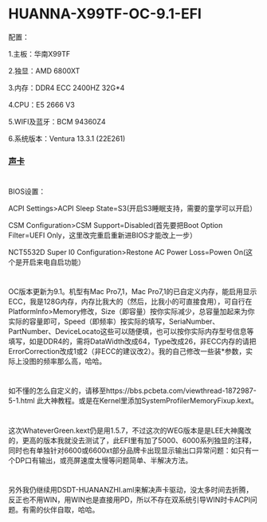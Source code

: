 # HUANNA-X99TF-OC-9.1-EFI
配置：

1.主板：华南X99TF

2.独显：AMD 6800XT

3.内存：DDR4 ECC 2400HZ  32G*4

4.CPU：E5 2666 V3

5.WIFI及蓝牙：BCM 94360Z4

6.系统版本：Ventura 13.3.1 (22E261)

### [声卡](https://dortania.github.io/OpenCore-Post-Install/universal/audio.html#checking-if-you-have-the-right-kexts)

#  
BIOS设置：

ACPI Settings>ACPI Sleep State=S3(开启S3睡眠支持，需要的童学可以开启）

CSM Configuration>CSM Support=Disabled(首先要把Boot Option Filter=UEFI Only，这里改完重启重新进BIOS才能改上一步）

NCT5532D Super I0 Configuration>Restone AC Power Loss=Powen On(这个是开启来电自启功能）

# 
OC版本更新为9.1。机型有Mac Pro7,1，Mac Pro7,1的已自定义内存，能启用显示ECC，我是128G内存，内存比我大的（然后，比我小的可直接食用），可自行在Platformlnfo>Memory修改，Size（即容量）按你实际减少，总容量加起来为你实际的容量即可，Speed（即频率）按实际的填写，SeriaNumber、PartNumber、DeviceLocato这些可以随便填，也可以按你实际内存型号信息等填写，如是DDR4的，需将DataWidth改成64，Type改成26，非ECC内存的请把ErrorCorrection改成1或2（非ECC的建议改2）。我的自己修改一些装*参数，实际上没图的频率那么高，哈哈。


# 
如不懂的怎么自定义的，请移至https://bbs.pcbeta.com/viewthread-1872987-5-1.html  此大神教程。或是在Kernel里添加SystemProfilerMemoryFixup.kext。

# 
这次WhateverGreen.kext仍是用1.5.7，不过这次的WEG版本是是LEE大神魔改的，更高的版本我就没去测试了，此EFI里有加了5000、6000系列独显的注释，同时也有单独针对6600或6600xt部分品牌卡出现显示输出口异常问题：如只有一个DP口有输出，或亮屏速度太慢等问题简单、半解决方法。

# 
另外我仍继续用DSDT-HUANANZHI.aml来解决声卡驱动，没太多时间去折腾，反正也不用WIN，用WIN也是直接用PD，所以不存在双系统引导WIN时卡ACPI问题。有需的伙伴自取，哈哈。

